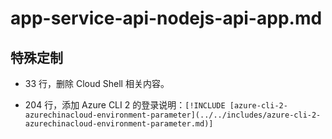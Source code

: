 # app-service-api-nodejs-api-app.md

## 特殊定制

* 33 行，删除 Cloud Shell 相关内容。

* 204 行，添加 Azure CLI 2 的登录说明：`[!INCLUDE [azure-cli-2-azurechinacloud-environment-parameter](../../includes/azure-cli-2-azurechinacloud-environment-parameter.md)]`